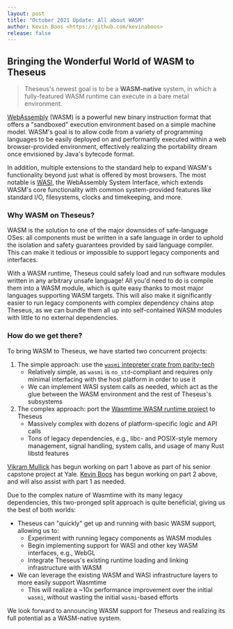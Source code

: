 ```yaml
---
layout: post
title: "October 2021 Update: All about WASM"
author: Kevin Boos <https://github.com/kevinaboos>
release: false
---
```


## Bringing the Wonderful World of WASM to Theseus

> Theseus's newest goal is to be a **WASM-native** system, in which a fully-featured WASM runtime can execute in a bare metal environment.

[WebAssembly](https://webassembly.org/) (WASM) is a powerful new binary instruction format that offers a "sandboxed" execution environment based on a simple machine model. 
WASM's goal is to allow code from a variety of programming languages to be easily deployed on and performantly executed within a web browser-provided environment, effectively realizing the portability dream once envisioned by Java's bytecode format.

In addition, multiple extensions to the standard help to expand WASM's functionality beyond just what is offered by most browsers.
The most notable is [WASI](https://github.com/WebAssembly/WASI), the WebAssembly System Interface, which extends WASM's core functionality with common system-provided features like standard I/O, filesystems, clocks and timekeeping, and more.

### Why WASM on Theseus?
WASM is the solution to one of the major downsides of safe-language OSes: all components must be written in a safe language in order to uphold the isolation and safety guarantees provided by said language compiler.
This can make it tedious or impossible to support legacy components and interfaces.

With a WASM runtime, Theseus could safely load and run software modules written in any arbitrary unsafe language!
All you'd need to do is compile them into a WASM module, which is quite easy thanks to most major languages supporting WASM targets.
This will also make it significantly easier to run legacy components with complex dependency chains atop Theseus, as we can bundle them all up into self-contained WASM modules with little to no external dependencies.
### How do we get there?
To bring WASM to Theseus, we have started two concurrent projects:
 1. The simple approach: use the [`wasmi` intepreter crate from parity-tech](https://github.com/paritytech/wasmi) 
    * Relatively simple, as `wasmi` is `no_std`-compliant and requires only minimal interfacing with the host platform in order to use it
    * We can implement WASI system calls as needed, which act as the glue between the WASM environment and the rest of Theseus's subsystems
 2. The complex approach: port the [Wasmtime WASM runtime project](https://github.com/bytecodealliance/wasmtime) to Theseus
    * Massively complex with dozens of platform-specific logic and API calls
    * Tons of legacy dependencies, e.g., libc- and POSIX-style memory management, signal handling, system calls, and usage of many Rust libstd features


[Vikram Mullick](https://github.com/vikrammullick) has begun working on part 1 above as part of his senior capstone project at Yale.
[Kevin Boos](https://github.com/kevinaboos) has begun working on part 2 above, and will also assist with part 1 as needed. 

Due to the complex nature of Wasmtime with its many legacy dependencies, this two-pronged split approach is quite beneficial, giving us the best of both worlds:
* Theseus can "quickly" get up and running with basic WASM support, allowing us to:
   * Experiment with running legacy components as WASM modules
   * Begin implementing support for WASI and other key WASM interfaces, e.g., WebGL
   * Integrate Theseus's existing runtime loading and linking infrastructure with WASM
* We can leverage the existing WASM and WASI infrastructure layers to more easily support Wasmtime
   * This will realize a ~10x performance improvement over the initial `wasmi`, without wasting the initial `wasmi`-based efforts


We look forward to announcing WASM support for Theseus and realizing its full potential as a WASM-native system.

